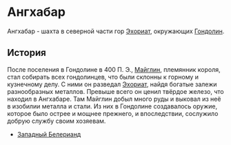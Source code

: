 # Ангхабар

Ангхабар - шахта в северной части гор [Эхориат](Эхориат.md), окружающих
[Гондолин](Гондолин.md).

## История

После поселения в Гондолине в 400 П. Э., [Майглин](Личности/Майглин.md),
племянник короля, стал собирать всех гондолинцев, что были склонны к горному и
кузнечному делу. С ними он разведал [Эхориат](Эхориат.md), найдя богатые залежи
разнообразных металлов. Превыше всего он ценил твёрдое железо, что находил в
Ангхабаре. Там Майглин добыл много руды и выковал из неё в изобилии металла и
стали. Из них в Гондолине создавалось оружие, которое было острее и мощнее
прежнего, и впоследствии, сослужило добрую службу своим хозяевам.


*   [Западный Белерианд](Западный%20Белерианд.md)
